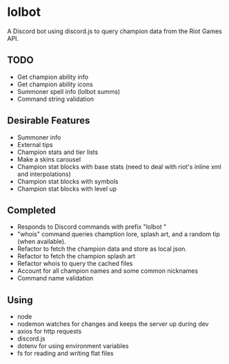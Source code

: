 # lolbot
A Discord bot using discord.js to query champion data from the Riot Games API.

## TODO
- Get champion ability info
- Get champion ability icons
- Summoner spell info (lolbot summs)
- Command string validation

## Desirable Features
- Summoner info
- External tips
- Champion stats and tier lists
- Make a skins carousel
- Champion stat blocks with base stats (need to deal with riot's inline xml and interpolations)
- Champion stat blocks with symbols
- Champion stat blocks with level up

## Completed
- Responds to Discord commands with prefix "lolbot "
- "whois" command queries chamption lore, splash art, and a random tip (when available).
- Refactor to fetch the champion data and store as local json.
- Refactor to fetch the champion splash art
- Refactor whois to query the cached files
- Account for all champion names and some common nicknames
- Command name validation

## Using
- node
- nodemon watches for changes and keeps the server up during dev
- axios for http requests
- discord.js
- dotenv for using environment variables
- fs for reading and writing flat files
